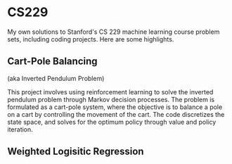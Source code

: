 # CS229 
My own solutions to Stanford's CS 229 machine learning course problem sets, including coding projects. Here are some highlights.

## Cart-Pole Balancing

(aka Inverted Pendulum Problem)

This project involves using reinforcement learning to solve the inverted pendulum problem through Markov decision processes. The problem is formulated as a cart-pole system, where the objective is to balance a pole on a cart by controlling the movement of the cart. The code discretizes the state space, and solves for the optimum policy through value and policy iteration.


## Weighted Logisitic Regression

